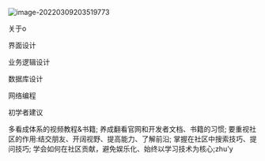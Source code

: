 ![image-20220309203519773](https://luckly007.oss-cn-beijing.aliyuncs.com/images/image-20220309203519773.png)





关于o





界面设计

业务逻辑设计

数据库设计

网络编程

初学者建议

多看成体系的视频教程&书籍;
养成翻看官网和开发者文档、书籍的习惯;
要重视社区的作用:结交朋友、开阔视野、提高能力、了解前沿;
掌握在社区中搜索技巧、提问技巧;
学会如何在社区贡献，避免娱乐化、始终以学习技术为核心;zhu'y